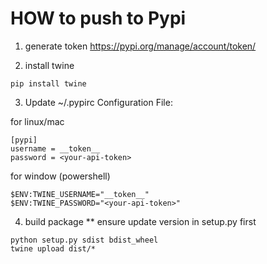 # HOW to push to Pypi

1. generate token
   https://pypi.org/manage/account/token/

2. install twine

```
pip install twine

```

3. Update ~/.pypirc Configuration File:

for linux/mac

```
[pypi]
username = __token__
password = <your-api-token>
```

for window (powershell)

```
$ENV:TWINE_USERNAME="__token__"
$ENV:TWINE_PASSWORD="<your-api-token>"
```

4. build package
   \*\* ensure update version in setup.py first

```
python setup.py sdist bdist_wheel
twine upload dist/*
```
